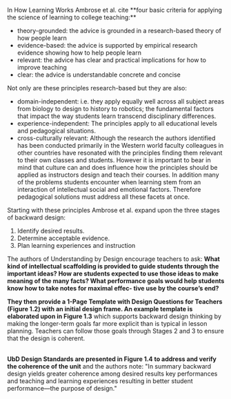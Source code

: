 <p>In How Learning Works Ambrose et al. cite **four basic criteria for applying the science of learning to college teaching:**</p>  <ul>  <li style=font-weight: 400;>theory-grounded: the advice is grounded in a research-based theory of how people learn</li>  <li style=font-weight: 400;>evidence-based: the advice is supported by empirical research evidence showing how to help people learn</li>  <li style=font-weight: 400;>relevant: the advice has clear and practical implications for how to improve teaching</li>  <li style=font-weight: 400;>clear: the advice is understandable concrete and concise</li>  </ul>

<p>Not only are these principles research-based but they are also:</p>  <ul>  <li style=font-weight: 400;>domain-independent: i.e. they apply equally well across all subject areas from biology to design to history to robotics; the fundamental factors that impact the way students learn transcend disciplinary differences.</li>  <li style=font-weight: 400;>experience-independent: The principles apply to all educational levels and pedagogical situations.</li>  <li style=font-weight: 400;>cross-culturally relevant: Although the research the authors identified has been conducted primarily in the Western world faculty colleagues in other countries have resonated with the principles finding them relevant to their own classes and students. However it is important to bear in mind that culture can and does influence how the principles should be applied as instructors design and teach their courses. In addition many of the problems students encounter when learning stem from an interaction of intellectual social and emotional factors. Therefore pedagogical solutions must address all these facets at once.</li>  </ul>

<p>Starting with these principles Ambrose et al. expand upon the three stages of backward design:</p>  <ol>  <li style=font-weight: 400;>Identify desired results.</li>  <li style=font-weight: 400;>Determine acceptable evidence.</li>  <li style=font-weight: 400;>Plan learning experiences and instruction</li>  </ol>

The authors of Understanding by Design encourage teachers to ask: **What kind of intellectual scaffolding is provided to guide students through the important ideas? How are students expected to use those ideas to make meaning of the many facts? What performance goals would help students know how to take notes for maximal effec- tive use by the course’s end?**

**They then provide a 1-Page Template with Design Questions for Teachers (Figure 1.2) with an initial design frame. An example template is elaborated upon in Figure 1.3** which supports backward design thinking by making the longer-term goals far more explicit than is typical in lesson planning. Teachers can follow those goals through Stages 2 and 3 to ensure that the design is coherent. </p>  <p><br>**UbD Design Standards are presented in Figure 1.4 to address and verify the coherence of the unit** and the authors note: "In summary backward design yields greater coherence among desired results key performances and teaching and learning experiences resulting in better student performance—the purpose of design."